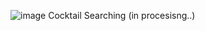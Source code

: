 ![image](https://github.com/snikmas/Cocktail/assets/110670321/a9d440db-6ab7-4721-84ab-31a1eda68672)
Cocktail Searching (in procesisng..)
